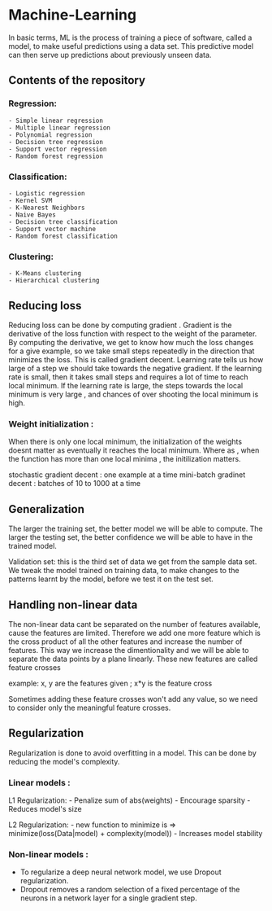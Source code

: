 # Machine-Learning

In basic terms, ML is the process of training a piece of software, called a model, to make useful predictions using a data set. 
This predictive model can then serve up predictions about previously unseen data.

## Contents of the repository

### Regression:
    - Simple linear regression
    - Multiple linear regression
    - Polynomial regression
    - Decision tree regression
    - Support vector regression
    - Random forest regression
    
### Classification:
    - Logistic regression
    - Kernel SVM
    - K-Nearest Neighbors
    - Naive Bayes
    - Decision tree classification
    - Support vector machine
    - Random forest classification
    
### Clustering:
    - K-Means clustering
    - Hierarchical clustering

## Reducing loss

Reducing loss can be done by computing gradient . Gradient is the derivative of the loss function
with respect to the weight of the parameter. 
By computing the derivative, we get to know how much the loss changes for a give example, so we take small steps repeatedly in the direction that minimizes the loss. This is called gradient decent.
Learning rate tells us how large of a step we should take towards the negative gradient. 
If the learning rate is small, then it takes small steps and requires a lot of time to reach local minimum.
If the learning rate is large, the steps towards the local minimum is very large , and chances of over shooting the local minimum is high.

### Weight initialization :

When there is only one local minimum, the initialization of the weights doesnt matter as eventually it
reaches the local minimum.
Where as , when the function has more than one local minima , the initilization matters.

stochastic gradient decent : one example at a time
mini-batch gradinet decent : batches of 10 to 1000 at a time

## Generalization

The larger the training set, the better model we will be able to compute.
The larger the testing set, the better confidence we will be able to have in the trained model.

Validation set: this is the third set of data we get from the sample data set.
We tweak the model trained on training data, to make changes to the patterns learnt by the model, before we test it on the test set.

## Handling non-linear data 

The non-linear data cant be separated on the number of features available, cause the features are limited.
Therefore we add one more feature which is the cross product of all the other features and increase the number of features. This way we increase the dimentionality and we will be able to separate the data points by a plane linearly.
These new features are called feature crosses

example: x, y are the features given ; x*y is the feature cross

Sometimes adding these feature crosses won't add any value, so we need to consider only the meaningful feature crosses.

## Regularization 

Regularization is done to avoid overfitting in a model.
This can be done by reducing the model's complexity.

### Linear models :
    
L1 Regularization:
    - Penalize sum of abs(weights)
    - Encourage sparsity
    - Reduces model's size

L2 Regularization:
    - new function to minimize is => minimize(loss(Data|model) + complexity(model))
    - Increases model stability
    
### Non-linear models :

- To regularize a deep neural network model, we use Dropout regularization. 
- Dropout removes a random selection of a fixed percentage of the neurons in a network layer for a single gradient step.

